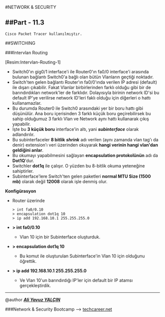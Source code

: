 #NETWORK & SECURITY

##Part - 11.3
----

	Cisco Packet Tracer kullanılmıştır.

##SWITCHING

###Intervlan Routing

[Resim:Intervlan-Routing-1]

*	Switch0'ın gig0/1 interface'i ile Router0'ın fa0/0 interface'i arasında bulunan bağlantı Switch0'a bağlı olan bütün Vlanların geçtiği noktadır.
*	Switch'ten gelen bağlantı Router'ın fa0/0'ında verilen IP adresi (default) ile dışarı çıkabilir. Fakat Vlanlar birbirlerinden farklı olduğu gibi bir de barındırdıkları network'ler de farklıdır. Dolayısıyla birinin network ID'si bu default IP'ye verilirse network ID'leri faklı olduğu için diğerleri o hattı kullanamazlar.
*	Bu durumda Router0 ile Switch0 arasındaki yer bir boru hattı gibi düşünülür. Ana boru içerisinden 3 farklı küçük boru geçirebilirsek bu sahip olduğumuz 3 farklı Vlan ve Network aynı hattı kullanarak çıkış yapabilir.
*	İşte bu **3 küçük boru** interface'in altı, yani ***subinterface*** olarak adlandırılır.
*	Bu subinterfaceler **8 bitlik** ***shrink*** adı verilen (aynı zamanda vlan tag'ı da denir) extension'ı veri üzerinden okuyarak **hangi verinin hangi vlan'dan geldiğini anlar**.
*	Bu okumayı yapabilmesini sağlayan **encapsulation protokolünün** adı da **Dot1Q**'dur.
*	Switchler **dot1q** ile çalışır. O yüzden bu 8-bitlik okuma yeteneğine sahiptirler.
*	Subinterface'lere Switch'ten gelen paketleri **normal MTU Size (1500 mb)** olarak değil **12008** olarak işle denmiş olur.

**Konfigürasyon**

*	Router üzerinde

		> int fa0/0.10
		> encapsulation dot1q 10
		> ip add 192.168.10.1 255.255.255.0

*	**> int fa0/0.10**
	*	Vlan 10 için bir Subinterface oluşturduk.
*	**> encapsulation dot1q 10**
	*	Bu komut ile oluşturulan Subinterface'in Vlan 10 için olduğunu öğrettik.

*	**> ip add 192.168.10.1 255.255.255.0**
	*	Ve Vlan 10'un barındırdığı IP'ler için default bir IP atamsı gerçekleştirdik.


---

@author ***[Ali Yavuz YALÇIN](https://www.linkedin.com/in/ali-yavuz-yalcin/)***

###Network & Security Bootcamp --> [techcareer.net](https://www.techcareer.net/en)